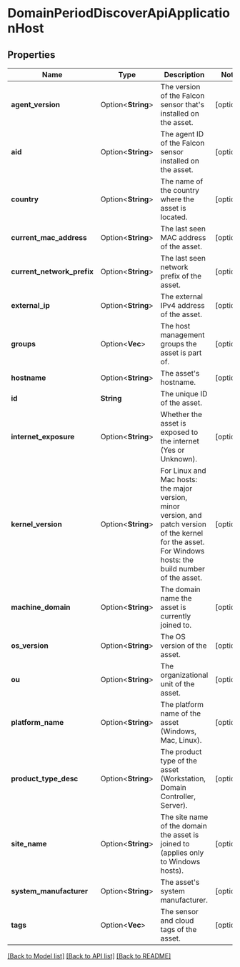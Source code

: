# DomainPeriodDiscoverApiApplicationHost

## Properties

Name | Type | Description | Notes
------------ | ------------- | ------------- | -------------
**agent_version** | Option<**String**> | The version of the Falcon sensor that's installed on the asset. | [optional]
**aid** | Option<**String**> | The agent ID of the Falcon sensor installed on the asset. | [optional]
**country** | Option<**String**> | The name of the country where the asset is located. | [optional]
**current_mac_address** | Option<**String**> | The last seen MAC address of the asset. | [optional]
**current_network_prefix** | Option<**String**> | The last seen network prefix of the asset. | [optional]
**external_ip** | Option<**String**> | The external IPv4 address of the asset. | [optional]
**groups** | Option<**Vec<String>**> | The host management groups the asset is part of. | [optional]
**hostname** | Option<**String**> | The asset's hostname. | [optional]
**id** | **String** | The unique ID of the asset. |
**internet_exposure** | Option<**String**> | Whether the asset is exposed to the internet (Yes or Unknown). | [optional]
**kernel_version** | Option<**String**> | For Linux and Mac hosts: the major version, minor version, and patch version of the kernel for the asset. For Windows hosts: the build number of the asset. | [optional]
**machine_domain** | Option<**String**> | The domain name the asset is currently joined to. | [optional]
**os_version** | Option<**String**> | The OS version of the asset. | [optional]
**ou** | Option<**String**> | The organizational unit of the asset. | [optional]
**platform_name** | Option<**String**> | The platform name of the asset (Windows, Mac, Linux). | [optional]
**product_type_desc** | Option<**String**> | The product type of the asset (Workstation, Domain Controller, Server). | [optional]
**site_name** | Option<**String**> | The site name of the domain the asset is joined to (applies only to Windows hosts). | [optional]
**system_manufacturer** | Option<**String**> | The asset's system manufacturer. | [optional]
**tags** | Option<**Vec<String>**> | The sensor and cloud tags of the asset. | [optional]

[[Back to Model list]](./README.md#documentation-for-models) [[Back to API list]](./README.md#documentation-for-api-endpoints) [[Back to README]](../README.md)
